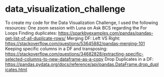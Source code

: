 # data_visualization_challenge
To create my code for the Data Visualization Challenge, I used the following resources:
    One zoom session with Luna on Ask BCS regarding the For Loops
	Finding duplicates: https://sparkbyexamples.com/pandas/pandas-get-list-of-all-duplicate-rows/
	Merging DF: Left VS Right: https://stackoverflow.com/questions/53645882/pandas-merging-101
	Keeping specific columns in a DF and transposing: https://stackoverflow.com/questions/34682828/extracting-specific-selected-columns-to-new-dataframe-as-a-copy
	Drop Duplicates in a DF: https://pandas.pydata.org/docs/reference/api/pandas.DataFrame.drop_duplicates.html
